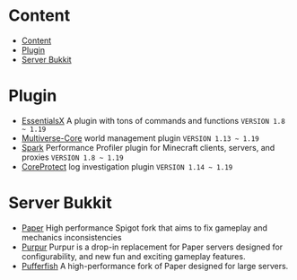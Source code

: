 # Content

- [Content](#content)
- [Plugin](#plugin)
- [Server Bukkit](#server-bukkit)

# Plugin

- [EssentialsX](https://www.spigotmc.org/resources/essentialsx.9089/) A plugin with tons of commands and functions `VERSION 1.8 ~ 1.19`
- [Multiverse-Core](https://www.spigotmc.org/resources/multiverse-core.390/) world management plugin `VERSION 1.13 ~ 1.19`
- [Spark](https://www.spigotmc.org/resources/spark.57242/) Performance Profiler plugin for Minecraft clients, servers, and proxies `VERSION 1.8 ~ 1.19`
- [CoreProtect](https://www.spigotmc.org/resources/coreprotect.8631/) log investigation plugin `VERSION 1.14 ~ 1.19`

# Server Bukkit

- [Paper](https://github.com/PaperMC/Paper) High performance Spigot fork that aims to fix gameplay and mechanics inconsistencies
- [Purpur](https://github.com/PurpurMC/Purpur) Purpur is a drop-in replacement for Paper servers designed for configurability, and new fun and exciting gameplay features.
- [Pufferfish](https://github.com/pufferfish-gg/Pufferfish) A high-performance fork of Paper designed for large servers.
